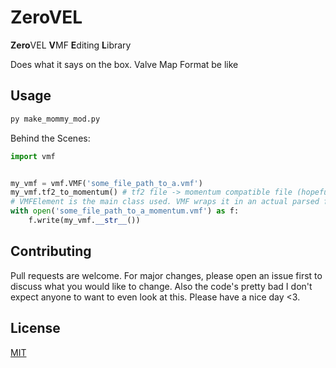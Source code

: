# ZeroVEL

**Zero**VEL **V**MF **E**diting **L**ibrary

Does what it says on the box. Valve Map Format be like

## Usage

```cmd
py make_mommy_mod.py
```

Behind the Scenes:

```python
import vmf


my_vmf = vmf.VMF('some_file_path_to_a.vmf')
my_vmf.tf2_to_momentum() # tf2 file -> momentum compatible file (hopefully). Plenty of other commands behind the scenes-- check out the files themselves. Hopefully self-documenting
# VMFElement is the main class used. VMF wraps it in an actual parsed file type of way. Access functions of VMFElement to actually do things tho
with open('some_file_path_to_a_momentum.vmf') as f:
    f.write(my_vmf.__str__())
```

## Contributing

Pull requests are welcome. For major changes, please open an issue first to discuss what you would like to change.
Also the code's pretty bad I don't expect anyone to want to even look at this. Please have a nice day <3.  

## License

[MIT](https://choosealicense.com/licenses/mit/)
